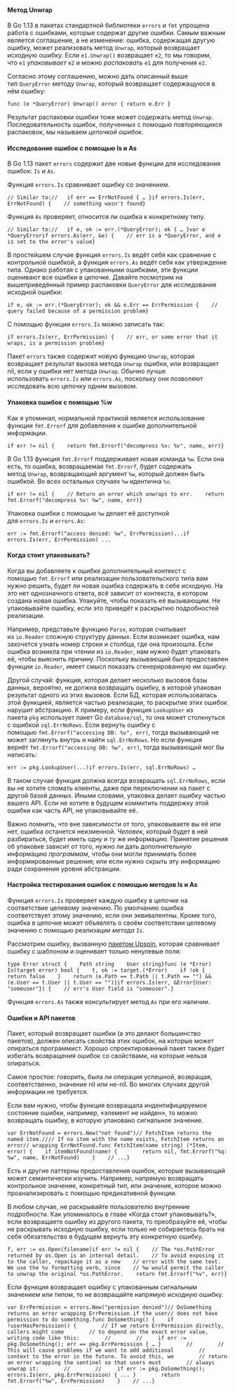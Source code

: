 #### Метод Unwrap

В Go 1.13 в пакетах стандартной библиотеки `errors` и `fmt` упрощена работа с ошибками, которые содержат другие ошибки. Самым важным является соглашение, а не изменение: ошибка, содержащая другую ошибку, может реализовать метод `Unwrap`, который возвращает исходную ошибку. Если `e1.Unwrap()` возвращает `e2`, то мы говорим, что `e1` _упаковывает_ `e2` и можно _распаковать_ `e1` для получения `e2`.  
  
Согласно этому соглашению, можно дать описанный выше тип `QueryError` методу `Unwrap`, который возвращает содержащуюся в нём ошибку:  


```
func (e *QueryError) Unwrap() error { return e.Err }
```

  
Результат распаковки ошибки тоже может содержать метод `Unwrap`. Последовательность ошибок, полученных с помощью повторяющихся распаковок, мы называем _цепочкой ошибок_.  
  

#### Исследование ошибок с помощью Is и As

  
В Go 1.13 пакет `errors` содержит две новые функции для исследования ошибок: `Is` и `As`.  
  
Функция `errors.Is` сравнивает ошибку со значением.  
  

```
// Similar to://   if err == ErrNotFound { … }if errors.Is(err, ErrNotFound) {    // something wasn't found}
```

  
Функция `As` проверяет, относится ли ошибка к конкретному типу.  
  

```
// Similar to://   if e, ok := err.(*QueryError); ok { … }var e *QueryErrorif errors.As(err, &e) {    // err is a *QueryError, and e is set to the error's value}
```

  
В простейшем случае функция `errors.Is` ведёт себя как сравнение с контрольной ошибкой, а функция `errors.As` ведёт себя как утверждение типа. Однако работая с упакованными ошибками, эти функции оценивают все ошибки в цепочке. Давайте посмотрим на вышеприведённый пример распаковки `QueryError` для исследования исходной ошибки:  
  

```
if e, ok := err.(*QueryError); ok && e.Err == ErrPermission {    // query failed because of a permission problem}
```

  
С помощью функции `errors.Is` можно записать так:  
  

```
if errors.Is(err, ErrPermission) {    // err, or some error that it wraps, is a permission problem}
```

  
Пакет `errors` также содержит новую функцию `Unwrap`, которая возвращает результат вызова метода `Unwrap` ошибки, или возвращает nil, если у ошибки нет метода `Unwrap`. Обычно лучше использовать `errors.Is` или `errors.As`, поскольку они позволяют исследовать всю цепочку одним вызовом.  
  

#### Упаковка ошибок с помощью %w

  
Как я упоминал, нормальной практикой является использование функции `fmt.Errorf` для добавления к ошибке дополнительной информации.  
  

```
if err != nil {    return fmt.Errorf("decompress %v: %v", name, err)}
```

  
В Go 1.13 функция `fmt.Errorf` поддерживает новая команда `%w`. Если она есть, то ошибка, возвращаемая `fmt.Errorf`, будет содержать метод `Unwrap`, возвращающий аргумент `%w`, который должен быть ошибкой. Во всех остальных случаях `%w` идентична `%v`.  
  

```
if err != nil {    // Return an error which unwraps to err.    return fmt.Errorf("decompress %v: %w", name, err)}
```

  
Упаковка ошибки с помощью `%w` делает её доступной для `errors.Is` и `errors.As`:  
  

```
err := fmt.Errorf("access denied: %w", ErrPermission)...if errors.Is(err, ErrPermission) ...
```

  

#### Когда стоит упаковывать?

  
Когда вы добавляете к ошибке дополнительный контекст с помощью `fmt.Errorf` или реализации пользовательского типа вам нужно решить, будет ли новая ошибка содержать в себе исходную. На это нет однозначного ответа, всё зависит от контекста, в котором создана новая ошибка. Упакуйте, чтобы показать её вызывающим. Не упаковывайте ошибку, если это приведёт к раскрытию подробностей реализации.  
  
Например, представьте функцию `Parse`, которая считывает из `io.Reader` сложную структуру данных. Если возникает ошибка, нам захочется узнать номер строки и столбца, где она произошла. Если ошибка возникла при чтении из `io.Reader`, нам нужно будет упаковать её, чтобы выяснить причину. Поскольку вызывающий был предоставлен функции `io.Reader`, имеет смысл показать сгенерированную им ошибку.  
  
Другой случай: функция, которая делает несколько вызовов базы данных, вероятно, не должна возвращать ошибку, в которой упакован результат одного из этих вызовов. Если БД, которая использовалась этой функцией, является частью реализации, то раскрытие этих ошибок нарушит абстракцию. К примеру, если функция `LookupUser` из пакета `pkg` использует пакет Go `database/sql`, то она может столкнуться с ошибкой `sql.ErrNoRows`. Если вернуть ошибку с помощью `fmt.Errorf("accessing DB: %v", err)`, тогда вызывающий не может заглянуть внутрь и найти `sql.ErrNoRows`. Но если функция вернёт `fmt.Errorf("accessing DB: %w", err)`, тогда вызывающий мог бы написать:  
  

```
err := pkg.LookupUser(...)if errors.Is(err, sql.ErrNoRows) …
```

  
В таком случае функция должна всегда возвращать `sql.ErrNoRows`, если вы не хотите сломать клиенты, даже при переключении на пакет с другой базой данных. Иными словами, упаковка делает ошибку частью вашего API. Если не хотите в будущем коммитить поддержку этой ошибки как часть API, не упаковывайте её.  
  
Важно помнить, что вне зависимости от того, упаковываете вы её или нет, ошибка останется неизменной. _Человек_, который будет в ней разбираться, будет иметь одну и ту же информацию. Принятие решения об упаковке зависит от того, нужно ли дать дополнительную информацию _программам_, чтобы они могли принимать более информированные решения; или если нужно скрыть эту информацию ради сохранения уровня абстракции.  
  

#### Настройка тестирования ошибок с помощью методов Is и As

  
Функция `errors.Is` проверяет каждую ошибку в цепочке на соответствие целевому значению. По умолчанию ошибка соответствует этому значению, если они эквивалентны. Кроме того, ошибка в цепочке может объявлять о своём соответствии целевому значению с помощью реализации _метода_ `Is`.  
  
Рассмотрим ошибку, вызванную [пакетом Upspin](https://commandcenter.blogspot.com/2017/12/error-handling-in-upspin.html), которая сравнивает ошибку с шаблоном и оценивает только ненулевые поля:  
  

```
type Error struct {    Path string    User string}func (e *Error) Is(target error) bool {    t, ok := target.(*Error)    if !ok {        return false    }    return (e.Path == t.Path || t.Path == "") &&           (e.User == t.User || t.User == "")}if errors.Is(err, &Error{User: "someuser"}) {    // err's User field is "someuser".}
```

  
Функция `errors.As` также консультирует метод `As` при его наличии.  
  

#### Ошибки и API пакетов

  
Пакет, который возвращает ошибки (а это делают большинство пакетов), должен описать свойства этих ошибок, на которые может опираться программист. Хорошо спроектированный пакет также будет избегать возвращения ошибок со свойствами, на которые нельзя опираться.  
  
Самое простое: говорить, была ли операция успешной, возвращая, соответственно, значение nil или не-nil. Во многих случаях другой информации не требуется.  
  
Если вам нужно, чтобы функция возвращала индентифицируемое состояние ошибки, например, «элемент не найден», то можно возвращать ошибку, в которую упаковано сигнальное значение.  
  

```
var ErrNotFound = errors.New("not found")// FetchItem returns the named item.//// If no item with the name exists, FetchItem returns an error// wrapping ErrNotFound.func FetchItem(name string) (*Item, error) {    if itemNotFound(name) {        return nil, fmt.Errorf("%q: %w", name, ErrNotFound)    }    // ...}
```

  
Есть и другие паттерны предоставления ошибок, которые вызывающий может семантически изучить. Например, напрямую возвращать контрольное значение, конкретный тип, или значение, которое можно проанализировать с помощью предикативной функции.  
  
В любом случае, не раскрывайте пользователю внутренние подробности. Как упоминалось в главе «Когда стоит упаковывать?», если возвращаете ошибку из другого пакета, то преобразуйте её, чтобы не раскрывать исходную ошибку, если только не собираетесь брать на себя обязательство в будущем вернуть эту конкретную ошибку.  
  

```
f, err := os.Open(filename)if err != nil {    // The *os.PathError returned by os.Open is an internal detail.    // To avoid exposing it to the caller, repackage it as a new    // error with the same text. We use the %v formatting verb, since    // %w would permit the caller to unwrap the original *os.PathError.    return fmt.Errorf("%v", err)}
```

  
Если функция возвращает ошибку с упакованным сигнальным значением или типом, то не возвращайте напрямую исходную ошибку.  
  

```
var ErrPermission = errors.New("permission denied")// DoSomething returns an error wrapping ErrPermission if the user// does not have permission to do something.func DoSomething() {    if !userHasPermission() {        // If we return ErrPermission directly, callers might come        // to depend on the exact error value, writing code like this:        //        //     if err := pkg.DoSomething(); err == pkg.ErrPermission { … }        //        // This will cause problems if we want to add additional        // context to the error in the future. To avoid this, we        // return an error wrapping the sentinel so that users must        // always unwrap it:        //        //     if err := pkg.DoSomething(); errors.Is(err, pkg.ErrPermission) { ... }        return fmt.Errorf("%w", ErrPermission)    }    // ...}
```